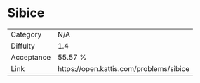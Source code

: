 # Sibice

<table>
    <tr>
        <td>Category</td>
        <td>N/A</td>
    </tr>
    <tr>
        <td>Diffulty</td>
        <td>1.4</td>
    </tr>
    <tr>
        <td>Acceptance</td>
        <td>55.57 %</td>
    </tr>
    <tr>
        <td>Link</td>
        <td>https://open.kattis.com/problems/sibice</td>
    </tr>
</table>